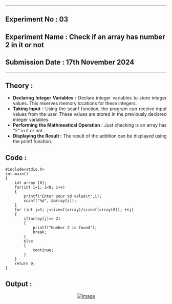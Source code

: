 ----------------------------


## **Experiment No : 03**

## **Experiment Name : Check if an array has number 2 in it or not**

## **Submission Date : 17th November 2024**

----------

## **Theory :**
<div align="justify">

- **Declaring Integer Variables :** Declare integer variables to store integer values. This reserves memory locations for these integers.<br>
- **Taking Input :** Using the scanf function, the program can receive input values from the user. These values are stored in the previously declared integer variables.<br>
- **Performing the Mathmeatical Operation :** Just checking is an array has "2" in it or not.<br>
- **Displaying the Result :** The result of the addition can be displayed using the printf function.  <br>

</div>

## **Code :**
```
#include<stdio.h>
int main()
{
    int array [8];
    for(int i=1; i<8; i++)
    {
        printf("Enter your %d value\t",i);
        scanf("%d", &array[i]);
    }
    for (int j=1; j<sizeof(array)/sizeof(array[0]); ++j)
    {
        if(array[j]== 2)
        {
            printf("Number 2 is found");
            break;
        }
        else
        {
            continue;
        }
    }
    return 0;
}

```

## **Output :**
<p align="center">
<a href="https://imgbb.com/"><img src="https://i.ibb.co.com/W6zh9Pr/image.png" alt="image" border="0"></a>
</p>
